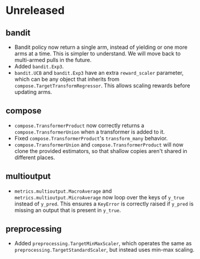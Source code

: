 # Unreleased

## bandit

- Bandit policy now return a single arm, instead of yielding or one more arms at a time. This is simpler to understand. We will move back to multi-armed pulls in the future.
- Added `bandit.Exp3`.
- `bandit.UCB` and `bandit.Exp3` have an extra `reward_scaler` parameter, which can be any object that inherits from `compose.TargetTransformRegressor`. This allows scaling rewards before updating arms.

## compose

- `compose.TransformerProduct` now correctly returns a `compose.TransformerUnion` when a transformer is added to it.
- Fixed `compose.TransformerProduct`'s `transform_many` behavior.
- `compose.TransformerUnion` and `compose.TransformerProduct` will now clone the provided estimators, so that shallow copies aren't shared in different places.

## multioutput

- `metrics.multioutput.MacroAverage` and `metrics.multioutput.MicroAverage` now loop over the keys of `y_true` instead of `y_pred`. This ensures a `KeyError` is correctly raised if `y_pred` is missing an output that is present in `y_true`.

## preprocessing

- Added `preprocessing.TargetMinMaxScaler`, which operates the same as `preprocessing.TargetStandardScaler`, but instead uses min-max scaling.
